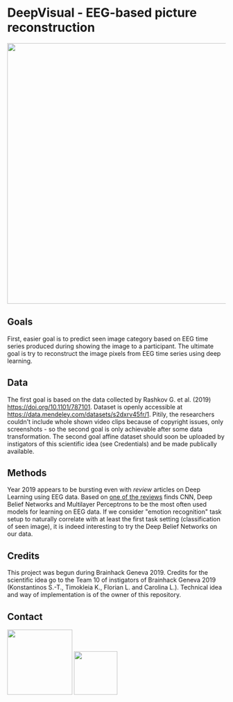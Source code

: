 # DeepVisual - EEG-based picture reconstruction

<!--(https://www.kentpaulette.com/wp-content/uploads/dream-bear-painting-artist-kent-paulette.jpg)-->
<img src="https://www.kentpaulette.com/wp-content/uploads/dream-bear-painting-artist-kent-paulette.jpg" width="600px" />

## Goals
First, easier goal is to predict seen image category based on EEG time series produced during showing the image to a participant.
The ultimate goal is try to reconstruct the image pixels from EEG time series using deep learning.

## Data 
The first goal is based on the data collected by Rashkov G. et al. (2019) https://doi.org/10.1101/787101. Dataset is openly accessible at https://data.mendeley.com/datasets/s2dxrv45fr/1. Pitily, the researchers couldn't include whole shown video clips because of copyright issues, only screenshots - so the second goal is only achievable after some data transformation.
The second goal affine dataset should soon be uploaded by instigators of this scientific idea (see Credentials) and be made publically available.


## Methods
Year 2019 appears to be bursting even with *review* articles on Deep Learning using EEG data. Based on [one of the reviews](https://iopscience.iop.org/article/10.1088/1741-2552/ab0ab5) finds CNN, Deep Belief Networks and Multilayer Perceptrons to be the most often used models for learning on EEG data. If we consider "emotion recognition" task setup to naturally correlate with at least the first task setting (classification of seen image), it is indeed interesting to try the Deep Belief Networks on our data.

## Credits
This project was begun during Brainhack Geneva 2019. Credits for the scientific idea go to the Team 10 of instigators of Brainhack Geneva 2019 (Konstantinos S.-T., Timokleia K., Florian L. and Carolina L.). Technical idea and way of implementation is of the owner of this repository.

## Contact
<a href="https://mattermost.brainhack.org/brainhack/channels/DeepVisual" target="_blank"><img src="http://www.mattermost.org/wp-content/uploads/2016/03/logoHorizontal.png" width=150px /></a>
<a href="https://meet.jit.si/DeepVisual" target="_blank">
<img src="https://jitsi.org/wp-content/uploads/2018/11/jitsi-logo-blue-grey-text.png" width=100px/> </a>
